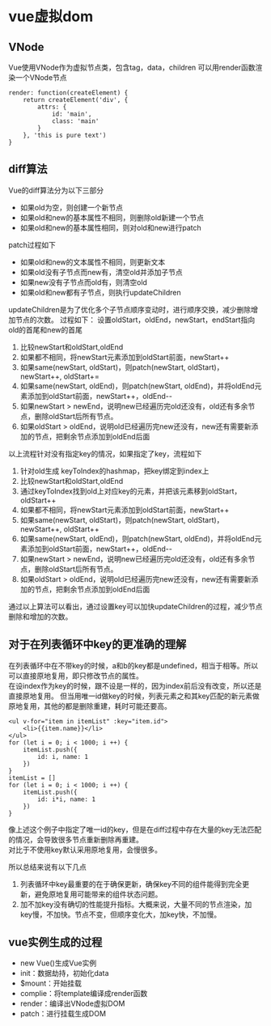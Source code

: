 # vue虚拟dom

## VNode

Vue使用VNode作为虚拟节点类，包含tag，data，children
可以用render函数渲染一个VNode节点

```
render: function(createElement) {
    return createElement('div', {
        attrs: {
            id: 'main',
            class: 'main'
        }
    }, 'this is pure text')
}
```

## diff算法

Vue的diff算法分为以下三部分

- 如果old为空，则创建一个新节点
- 如果old和new的基本属性不相同，则删除old新建一个节点
- 如果old和new的基本属性相同，则对old和new进行patch

patch过程如下

- 如果old和new的文本属性不相同，则更新文本
- 如果old没有子节点而new有，清空old并添加子节点
- 如果new没有子节点而old有，则清空old
- 如果old和new都有子节点，则执行updateChildren

updateChildren是为了优化多个子节点顺序变动时，进行顺序交换，减少删除增加节点的次数。
过程如下：
设置oldStart，oldEnd，newStart，endStart指向old的首尾和new的首尾

1. 比较newStart和oldStart,oldEnd
2. 如果都不相同，将newStart元素添加到oldStart前面，newStart++
3. 如果same(newStart, oldStart)，则patch(newStart, oldStart)，newStart++, oldStart+=
4. 如果same(newStart, oldEnd)，则patch(newStart, oldEnd)，并将oldEnd元素添加到oldStart前面，newStart++，oldEnd--
5. 如果newStart > newEnd，说明new已经遍历完old还没有，old还有多余节点，删除oldStart后所有节点。
6. 如果oldStart > oldEnd，说明old已经遍历完new还没有，new还有需要新添加的节点，把剩余节点添加到oldEnd后面

以上流程针对没有指定key的情况，如果指定了key，流程如下

1. 针对old生成 keyToIndex的hashmap，把key绑定到index上
1. 比较newStart和oldStart,oldEnd
2. 通过keyToIndex找到old上对应key的元素，并把该元素移到oldStart，oldStart++
3. 如果都不相同，将newStart元素添加到oldStart前面，newStart++
4. 如果same(newStart, oldStart)，则patch(newStart, oldStart)，newStart++, oldStart++
5. 如果same(newStart, oldEnd)，则patch(newStart, oldEnd)，并将oldEnd元素添加到oldStart前面，newStart++，oldEnd--
6. 如果newStart > newEnd，说明new已经遍历完old还没有，old还有多余节点，删除oldStart后所有节点。
7. 如果oldStart > oldEnd，说明old已经遍历完new还没有，new还有需要新添加的节点，把剩余节点添加到oldEnd后面

通过以上算法可以看出，通过设置key可以加快updateChildren的过程，减少节点删除和增加的次数。

## 对于在列表循环中key的更准确的理解

在列表循环中在不带key的时候，a和b的key都是undefined，相当于相等。所以可以直接原地复用，即只修改节点的属性。  
在设index作为key的时候，跟不设是一样的，因为index前后没有改变，所以还是直接原地复用。
但当用唯一id做key的时候，列表元素之和其key匹配的新元素做原地复用，其他的都是删除重建，耗时可能还要高。
```
<ul v-for="item in itemList" :key="item.id">
    <li>{{item.name}}</li>
</ul>
for (let i = 0; i < 1000; i ++) {
    itemList.push({
        id: i, name: 1
    })
}
itemList = []
for (let i = 0; i < 1000; i ++) {
    itemList.push({
        id: i*i, name: 1
    })
}
```
像上述这个例子中指定了唯一id的key，但是在diff过程中存在大量的key无法匹配的情况，会导致很多节点重新删除再重建。  
对比于不使用key默认采用原地复用，会慢很多。  
  
所以总结来说有以下几点
1. 列表循环中key最重要的在于确保更新，确保key不同的组件能得到完全更新，避免原地复用可能带来的组件状态问题。
2. 加不加key没有确切的性能提升指标。大概来说，大量不同的节点渲染，加key慢，不加快。节点不变，但顺序变化大，加key快，不加慢。

## vue实例生成的过程

- new Vue()生成Vue实例
- init：数据劫持，初始化data
- $mount：开始挂载
- complie：将template编译成render函数
- render：编译出VNode虚拟DOM
- patch：进行挂载生成DOM